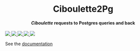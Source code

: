 <center><h1> Ciboulette<b>2</b>Pg </h1>

<h4><b><em>Ciboulette</em> requests to Postgres queries and back</b></h4>

</center>
<a href="https://gitlab.com/basiliqio/ciboulette2pg/-/pipelines" alt="Gitlab pipeline status">
  <img src="https://img.shields.io/gitlab/pipeline/basiliqio/ciboulette2pg/main">
</a>
<a href="https://codecov.io/gl/basiliqio/ciboulette2pg" alt="Codecov">
  <img src="https://img.shields.io/codecov/c/github/basiliqio/ciboulette2pg?token=lyawIw5zRA">
</a>
<a href="https://crates.io/crates/ciboulette2pg" alt="Crates.io version">
  <img src="https://img.shields.io/crates/v/ciboulette2pg">
</a>
<a href="https://crates.io/crates/ciboulette2pg" alt="Crates.io license">
  <img src="https://img.shields.io/crates/l/ciboulette2pg?label=license">
</a>
<a href="https://docs.rs/ciboulette2pg" alt="Docs.rs">
  <img src="https://docs.rs/ciboulette2pg/badge.svg">
</a>

See the [documentation](https://docs.rs/ciboulette2pg)
